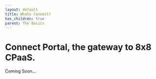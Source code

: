 ```yaml
---
layout: default
title: Whats Connect?
has_children: true
parent: The Basics
---
```


# Connect Portal, the gateway to 8x8 CPaaS.

Coming Soon...  
